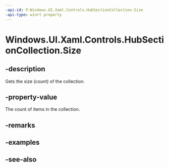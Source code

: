 ```yaml
---
-api-id: P:Windows.UI.Xaml.Controls.HubSectionCollection.Size
-api-type: winrt property
---
```


<!-- Property syntax
public uint Size { get; }
-->

# Windows.UI.Xaml.Controls.HubSectionCollection.Size

## -description
Gets the size (count) of the collection.



## -property-value
The count of items in the collection.

## -remarks

## -examples

## -see-also

